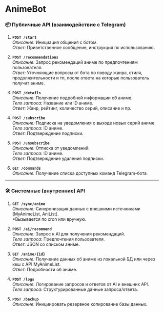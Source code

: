 # AnimeBot

### 📦 **Публичные API (взаимодействие с Telegram)**

1. **`POST /start`**  
    _Описание:_ Инициация общения с ботом.  
    _Ответ:_ Приветственное сообщение, инструкция по использованию.
    
2. **`POST /recommendations`**  
    _Описание:_ Запрос рекомендаций аниме по предпочтениям пользователя.  
    _Ответ:_ Уточняющие вопросы от бота по поводу жанра, стиля, продолжительности и тп, после ответа на которые пользователь получит аниме.
    
3. **`POST /details`**  
    _Описание:_ Получение подробной информации об аниме.  
    _Тело запроса:_ Название или ID аниме.  
    _Ответ:_ Жанр, рейтинг, количество серий, описание и пр.
    
4. **`POST /subscribe`**  
    _Описание:_ Подписка на уведомления о выходе новых серий аниме.  
    _Тело запроса:_ ID аниме.  
    _Ответ:_ Подтверждение подписки.
    
5. **`POST /unsubscribe`**  
    _Описание:_ Отписка от уведомлений.  
    _Тело запроса:_ ID аниме.  
    _Ответ:_ Подтверждение удаления подписки.
    
6. **`GET /commands`**  
    _Описание:_ Получение списка доступных команд Telegram-бота.
    

---

### 🛠️ **Системные (внутренние) API**

1. **`GET /sync/anime`**  
    _Описание:_ Синхронизация данных с внешними источниками (MyAnimeList, AniList).  
    *Вызывается по cron или вручную.
    
2. **`POST /ai/recommend`**  
    _Описание:_ Запрос к AI для получения рекомендаций.  
    _Тело запроса:_ Предпочтения пользователя.  
    _Ответ:_ JSON со списком аниме.
    
3. **`GET /anime/{id}`**  
    _Описание:_ Получение данных об аниме из локальной БД или через кеш с API MyAnimeList.  
    _Ответ:_ Подробности об аниме.
    
4. **`POST /logs`**  
    _Описание:_ Логирование запросов и ответов от AI и внешних API.  
    _Тело запроса:_ Структурированные данные запроса/ответа.
    
5. **`POST /backup`**  
    _Описание:_ Инициировать резервное копирование базы данных.
    
